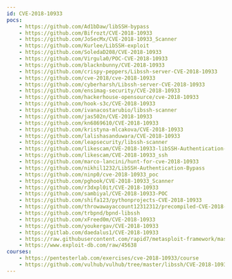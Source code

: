```yaml
---
id: CVE-2018-10933
pocs:
    - https://github.com/Ad1bDaw/libSSH-bypass
    - https://github.com/Bifrozt/CVE-2018-10933
    - https://github.com/JoSecMx/CVE-2018-10933_Scanner
    - https://github.com/Kurlee/LibSSH-exploit
    - https://github.com/SoledaD208/CVE-2018-10933
    - https://github.com/Virgula0/POC-CVE-2018-10933
    - https://github.com/blacknbunny/CVE-2018-10933
    - https://github.com/crispy-peppers/Libssh-server-CVE-2018-10933
    - https://github.com/cve-2018/cve-2018-10933
    - https://github.com/cyberharsh/Libssh-server-CVE-2018-10933
    - https://github.com/ensimag-security/CVE-2018-10933
    - https://github.com/hackerhouse-opensource/cve-2018-10933
    - https://github.com/hook-s3c/CVE-2018-10933
    - https://github.com/ivanacostarubio/libssh-scanner
    - https://github.com/jas502n/CVE-2018-10933
    - https://github.com/kn6869610/CVE-2018-10933
    - https://github.com/kristyna-mlcakova/CVE-2018-10933
    - https://github.com/lalishasanduwara/CVE-2018-10933
    - https://github.com/leapsecurity/libssh-scanner
    - https://github.com/likescam/CVE-2018-10933-libSSH-Authentication-Bypass
    - https://github.com/likescam/CVE-2018-10933_ssh
    - https://github.com/marco-lancini/hunt-for-cve-2018-10933
    - https://github.com/nikhil1232/LibSSH-Authentication-Bypass
    - https://github.com/ninp0/cve-2018-10933_poc
    - https://github.com/pghook/CVE-2018-10933_Scanner
    - https://github.com/r3dxpl0it/CVE-2018-10933
    - https://github.com/sambiyal/CVE-2018-10933-POC
    - https://github.com/shifa123/pythonprojects-CVE-2018-10933
    - https://github.com/throwawayaccount12312312/precompiled-CVE-2018-10933
    - https://github.com/trbpnd/bpnd-libssh
    - https://github.com/xFreed0m/CVE-2018-10933
    - https://github.com/youkergav/CVE-2018-10933
    - https://gitlab.com/daedalus1/CVE-2018-10933
    - https://raw.githubusercontent.com/rapid7/metasploit-framework/master/modules/auxiliary/scanner/ssh/libssh_auth_bypass.rb
    - https://www.exploit-db.com/raw/45638
courses:
    - https://pentesterlab.com/exercises/cve-2018-10933/course
    - https://github.com/vulhub/vulhub/tree/master/libssh/CVE-2018-10933
---
```

